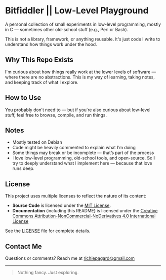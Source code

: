 # Bitfiddler || Low-Level Playground

A personal collection of small experiments in low-level programming, mostly in C — sometimes other old-school stuff (e.g., Perl or Bash).

This is not a library, framework, or anything reusable. It's just code I write to understand how things work under the hood.

## Why This Repo Exists

I'm curious about how things really work at the lower levels of software — where there are no abstractions. This is my way of learning, taking notes, and keeping track of what I explore.

## How to Use

You probably don't need to — but if you're also curious about low-level stuff, feel free to browse, compile, and run things.

## Notes

- Mostly tested on Debian
- Code might be heavily commented to explain what I’m doing
- Some things may break or be incomplete — that’s part of the process
- I love low-level programming, old-school tools, and open-source. So I try to deeply understand what I implement here — because that love runs deep.

## License

This project uses multiple licenses to reflect the nature of its content:

- **Source Code** is licensed under the [MIT License](./LICENSE).
- **Documentation** (including this README) is licensed under the [Creative Commons Attribution-NonCommercial-NoDerivatives 4.0 International License](https://creativecommons.org/licenses/by-nc-nd/4.0/)

See the [LICENSE](./LICENSE) file for complete details.

## Contact Me

Questions or comments? Reach me at [richiepagard@gmail.com](mailto:richiepagard@gmail.com)

---


> Nothing fancy. Just exploring.
